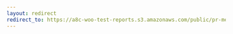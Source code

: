 ```yaml
---
layout: redirect
redirect_to: https://a8c-woo-test-reports.s3.amazonaws.com/public/pr-merge/43262/api/index.html
---
```

